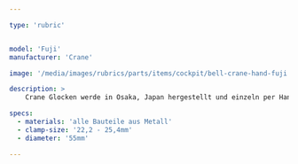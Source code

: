 ```yaml
---

type: 'rubric'


model: 'Fuji'
manufacturer: 'Crane'

image: '/media/images/rubrics/parts/items/cockpit/bell-crane-hand-fuji.jpeg'

description: >
    Crane Glocken werde in Osaka, Japan hergestellt und einzeln per Hand bemalt, so ist jede etwas anders. Ihre traditionelle Gestaltung ist zeitlos, ihr Klang ist klar und hell.

specs: 
  - materials: 'alle Bauteile aus Metall'
  - clamp-size: '22,2 - 25,4mm'
  - diameter: '55mm'

---
```

